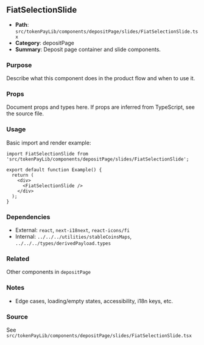 ## FiatSelectionSlide

- **Path**: `src/tokenPayLib/components/depositPage/slides/FiatSelectionSlide.tsx`
- **Category**: depositPage
- **Summary**: Deposit page container and slide components.

### Purpose
Describe what this component does in the product flow and when to use it.

### Props
Document props and types here. If props are inferred from TypeScript, see the source file.

### Usage
Basic import and render example:


```tsx
import FiatSelectionSlide from 'src/tokenPayLib/components/depositPage/slides/FiatSelectionSlide';

export default function Example() {
  return (
    <div>
      <FiatSelectionSlide />
    </div>
  );
}

```

### Dependencies
- External: `react`, `next-i18next`, `react-icons/fi`
- Internal: `../../../utilities/stableCoinsMaps`, `../../../types/derivedPayload.types`

### Related
Other components in `depositPage`

### Notes
- Edge cases, loading/empty states, accessibility, i18n keys, etc.

### Source
See `src/tokenPayLib/components/depositPage/slides/FiatSelectionSlide.tsx`
